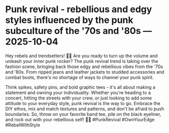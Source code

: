 # Punk revival - rebellious and edgy styles influenced by the punk subculture of the '70s and '80s — 2025-10-04

Hey rebels and trendsetters! 👊🖤 Are you ready to turn up the volume and unleash your inner punk rocker? The punk revival trend is taking over the fashion scene, bringing back those edgy and rebellious vibes from the '70s and '80s. From ripped jeans and leather jackets to studded accessories and combat boots, there's no shortage of ways to channel your punk spirit. 

Think spikes, safety pins, and bold graphic tees - it's all about making a statement and owning your individuality. Whether you're heading to a concert, hitting the streets with your crew, or just looking to add some attitude to your everyday style, punk revival is the way to go. Embrace the DIY ethos, mix and match textures and patterns, and don't be afraid to push boundaries. So, throw on your favorite band tee, pile on the black eyeliner, and rock out with your rebellious self! 🤘🔥 #PunkRevival #OwnYourEdge #RebelWithStyle